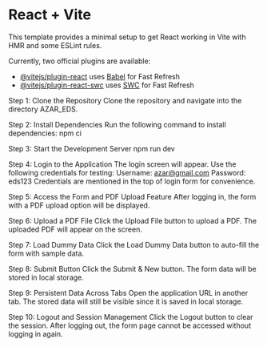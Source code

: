 # React + Vite

This template provides a minimal setup to get React working in Vite with HMR and some ESLint rules.

Currently, two official plugins are available:

- [@vitejs/plugin-react](https://github.com/vitejs/vite-plugin-react/blob/main/packages/plugin-react/README.md) uses [Babel](https://babeljs.io/) for Fast Refresh
- [@vitejs/plugin-react-swc](https://github.com/vitejs/vite-plugin-react-swc) uses [SWC](https://swc.rs/) for Fast Refresh


Step 1: Clone the Repository
Clone the repository and navigate into the directory AZAR_EDS.

Step 2: Install Dependencies
Run the following command to install dependencies: npm ci

Step 3: Start the Development Server
npm run dev

Step 4: Login to the Application
The login screen will appear.
Use the following credentials for testing:
Username: azar@gmail.com
Password: eds123
Credentials are mentioned in the top of login form for convenience.

Step 5: Access the Form and PDF Upload Feature
After logging in, the form with a PDF upload option will be displayed.

Step 6: Upload a PDF File
Click the Upload File button to upload a PDF.
The uploaded PDF will appear on the screen.

Step 7: Load Dummy Data
Click the Load Dummy Data button to auto-fill the form with sample data.

Step 8: Submit Button
Click the Submit & New button.
The form data will be stored in local storage.

Step 9: Persistent Data Across Tabs
Open the application URL in another tab.
The stored data will still be visible since it is saved in local storage.

Step 10: Logout and Session Management
Click the Logout button to clear the session.
After logging out, the form page cannot be accessed without logging in again.